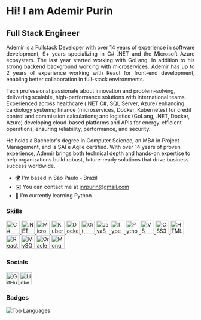 Hi! I am Ademir Purin
=====================================================================================================================================

Full Stack Engineer
--------------------

<p align="justify" line-height="1.6">
Ademir is a Fullstack Developer with over 14 years of experience in software development, 9+ years specializing in C# .NET and the Microsoft Azure ecosystem. The last year started working with GoLang. In addition to his strong backend background working with microservices. Ademir has up to 2 years of experience working with React for front-end development, enabling better collaboration in full-stack environments.

Tech professional passionate about innovation and problem-solving, delivering scalable, high-performance solutions with international teams. Experienced across healthcare (.NET C#, SQL Server, Azure) enhancing cardiology systems; finance (microservices, Docker, Kubernetes) for credit control and commission calculations; and logistics (GoLang, .NET, Docker, Azure) developing cloud-based platforms and APIs for energy-efficient operations, ensuring reliability, performance, and security.

He holds a Bachelor's degree in Computer Science, an MBA in Project Management, and is SAFe Agile certified. With over 14 years of proven experience, Ademir brings both technical depth and hands-on expertise to help organizations build robust, future-ready solutions that drive business success worldwide.
</p>

* 🌍  I'm based in São Paulo - Brazil
* ✉️  You can contact me at [jnrpurin@gmail.com](mailto:jnrpurin@gmail.com)
* 🧠  I'm currently learning Python

### Skills

<p align="left">
  <a href="https://docs.microsoft.com/en-us/dotnet/csharp/" target="_blank" rel="noreferrer">
    <img src="https://img.icons8.com/nolan/64/c-sharp-logo.png" alt="C#" title="C#" width="36" height="36" />
  </a>
  <a href="https://dotnet.microsoft.com/en-us/" target="_blank" rel="noreferrer">
    <img src="https://img.icons8.com/external-those-icons-lineal-color-those-icons/24/external-Dot-Net-social-media-those-icons-lineal-color-those-icons.png" alt=".NET" title=".NET" width="36" height="36" />
  </a>  
  <a href="https://portal.azure.com/" target="_blank" rel="noreferrer">
    <img src="https://img.icons8.com/color/48/azure-1.png" alt="Microsoft Azure" title="Microsoft Azure" width="36" height="36" />
  </a>
  <a href="https://kubernetes.io/" target="_blank" rel="noreferrer">
    <img src="https://img.icons8.com/color/48/kubernetes.png" alt="Kubernetes" title="Kubernetes" width="36" height="36" />
  </a>
  <a href="https://www.docker.com/" target="_blank" rel="noreferrer">
    <img src="https://img.icons8.com/fluency/48/docker.png" alt="Docker" title="Docker" width="36" height="36" />
  </a>  
  <a href="https://git-scm.com/" target="_blank" rel="noreferrer">
    <img src="https://img.icons8.com/ios/50/git.png" alt="Git" title="Git" width="36" height="36" />
  </a>
  <a href="https://developer.mozilla.org/en-US/docs/Web/JavaScript" target="_blank" rel="noreferrer">
    <img src="https://img.icons8.com/color/48/javascript--v1.png" alt="JavaScript" title="JavaScript" width="36" height="36" />
  </a>
  <a href="https://www.typescriptlang.org/" target="_blank" rel="noreferrer">
    <img src="https://img.icons8.com/ios/50/typescript.png" alt="TypeScript" title="TypeScript" width="36" height="36" />
  </a>
  <a href="https://www.python.org/" target="_blank" rel="noreferrer">
    <img src="https://img.icons8.com/color/48/python--v1.png" alt="Python" title="Python" width="36" height="36" />
  </a>
  <a href="https://code.visualstudio.com/" target="_blank" rel="noreferrer">
    <img src="https://img.icons8.com/color/48/visual-studio--v2.png" alt="VS Code" title="VS Code" width="36" height="36" />
  </a>
  <a href="https://www.w3.org/TR/CSS/#css" target="_blank" rel="noreferrer">
    <img src="https://img.icons8.com/fluency/48/css3.png" alt="CSS3" title="CSS3" width="36" height="36" />
  </a>
  <a href="https://developer.mozilla.org/en-US/docs/Glossary/HTML5" target="_blank" rel="noreferrer">
    <img src="https://img.icons8.com/fluency/48/html-5.png" alt="HTML5" title="HTML5" width="36" height="36" />
  </a>
  <a href="https://reactjs.org/" target="_blank" rel="noreferrer">
    <img src="https://img.icons8.com/external-tal-revivo-shadow-tal-revivo/24/external-react-a-javascript-library-for-building-user-interfaces-logo-shadow-tal-revivo.png" alt="React" title="React" width="36" height="36" />
  </a>
  <a href="https://www.mysql.com/" target="_blank" rel="noreferrer">
    <img src="https://img.icons8.com/color/48/mysql-logo.png" alt="MySQL" title="MySQL" width="36" height="36" />
  </a>
  <a href="https://www.oracle.com/uk/index.html" target="_blank" rel="noreferrer">
    <img src="https://img.icons8.com/ios/50/oracle-logo.png" alt="Oracle" title="Oracle" width="36" height="36" />
  </a>
  <a href="https://www.mongodb.com/" target="_blank" rel="noreferrer">
    <img src="https://img.icons8.com/skeuomorphism/32/mongo-db.png" alt="MongoDB" title="MongoDB" width="36" height="36" />
  </a>
</p>

### Socials

<p align="left"> <a href="https://www.github.com/jnrpurin" target="_blank" rel="noreferrer"> <picture> <source media="(prefers-color-scheme: dark)" srcset="https://raw.githubusercontent.com/danielcranney/readme-generator/main/public/icons/socials/github-dark.svg" /> <source media="(prefers-color-scheme: light)" srcset="https://raw.githubusercontent.com/danielcranney/readme-generator/main/public/icons/socials/github.svg" /> <img src="https://raw.githubusercontent.com/danielcranney/readme-generator/main/public/icons/socials/github.svg" width="32" height="32" alt="GitHub" title="GitHub" /> </picture> </a> <a href="https://www.linkedin.com/in/ademir-purin/" target="_blank" rel="noreferrer"> <picture> <source media="(prefers-color-scheme: dark)" srcset="https://raw.githubusercontent.com/danielcranney/readme-generator/main/public/icons/socials/linkedin-dark.svg" /> <source media="(prefers-color-scheme: light)" srcset="https://raw.githubusercontent.com/danielcranney/readme-generator/main/public/icons/socials/linkedin.svg" /> <img src="https://raw.githubusercontent.com/danielcranney/readme-generator/main/public/icons/socials/linkedin.svg" width="32" height="32" alt="LinkedIn" title="LinkedIn" /> </picture> </a></p>

### Badges

<a href="https://github.com/jnrpurin" align="left"><img src="https://github-readme-stats.vercel.app/api/top-langs/?username=jnrpurin&langs_count=10&title_color=0891b2&text_color=ffffff&icon_color=0891b2&bg_color=1c1917&hide_border=true&locale=en&custom_title=Top%20%Languages" alt="Top Languages" /></a>
